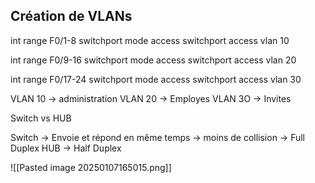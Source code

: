 
## Création de VLANs

int range F0/1-8
switchport mode access
switchport access vlan 10

int range F0/9-16
switchport mode access
switchport access vlan 20

int range F0/17-24
switchport mode access
switchport access vlan 30

VLAN 10 -> administration
VLAN 20 -> Employes
VLAN 3O -> Invites

Switch vs HUB

Switch -> Envoie et répond en même temps -> moins de collision -> Full Duplex
HUB -> Half Duplex

![[Pasted image 20250107165015.png]]
